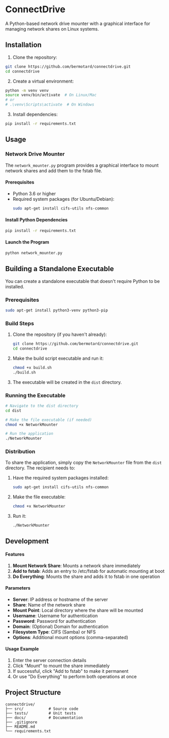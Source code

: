 # ConnectDrive

A Python-based network drive mounter with a graphical interface for managing network shares on Linux systems.

## Installation

1. Clone the repository:
```bash
git clone https://github.com/bermotard/connectdrive.git
cd connectdrive
```

2. Create a virtual environment:
```bash
python -m venv venv
source venv/bin/activate  # On Linux/Mac
# or
# .\venv\Scripts\activate  # On Windows
```

3. Install dependencies:
```bash
pip install -r requirements.txt
```

## Usage

### Network Drive Mounter

The `network_mounter.py` program provides a graphical interface to mount network shares and add them to the fstab file.

#### Prerequisites

- Python 3.6 or higher
- Required system packages (for Ubuntu/Debian):
  ```bash
  sudo apt-get install cifs-utils nfs-common
  ```

#### Install Python Dependencies

```bash
pip install -r requirements.txt
```

#### Launch the Program

```bash
python network_mounter.py
```

## Building a Standalone Executable

You can create a standalone executable that doesn't require Python to be installed.

### Prerequisites

```bash
sudo apt-get install python3-venv python3-pip
```

### Build Steps

1. Clone the repository (if you haven't already):
   ```bash
   git clone https://github.com/bermotard/connectdrive.git
   cd connectdrive
   ```

2. Make the build script executable and run it:
   ```bash
   chmod +x build.sh
   ./build.sh
   ```

3. The executable will be created in the `dist` directory.

### Running the Executable

```bash
# Navigate to the dist directory
cd dist

# Make the file executable (if needed)
chmod +x NetworkMounter

# Run the application
./NetworkMounter
```

### Distribution

To share the application, simply copy the `NetworkMounter` file from the `dist` directory. The recipient needs to:

1. Have the required system packages installed:
   ```bash
   sudo apt-get install cifs-utils nfs-common
   ```

2. Make the file executable:
   ```bash
   chmod +x NetworkMounter
   ```

3. Run it:
   ```bash
   ./NetworkMounter
   ```

## Development

#### Features

1. **Mount Network Share**: Mounts a network share immediately
2. **Add to fstab**: Adds an entry to /etc/fstab for automatic mounting at boot
3. **Do Everything**: Mounts the share and adds it to fstab in one operation

#### Parameters

- **Server**: IP address or hostname of the server
- **Share**: Name of the network share
- **Mount Point**: Local directory where the share will be mounted
- **Username**: Username for authentication
- **Password**: Password for authentication
- **Domain**: (Optional) Domain for authentication
- **Filesystem Type**: CIFS (Samba) or NFS
- **Options**: Additional mount options (comma-separated)

#### Usage Example

1. Enter the server connection details
2. Click "Mount" to mount the share immediately
3. If successful, click "Add to fstab" to make it permanent
4. Or use "Do Everything" to perform both operations at once

## Project Structure

```
connectdrive/
├── src/           # Source code
├── tests/         # Unit tests
├── docs/          # Documentation
├── .gitignore
├── README.md
└── requirements.txt
```

